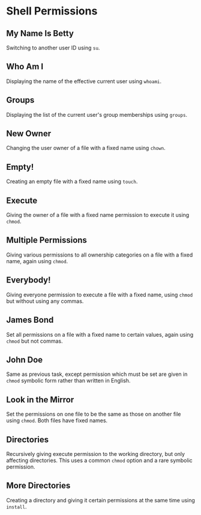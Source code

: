 # Shell Permissions

## My Name Is Betty
Switching to another user ID using `su`.

## Who Am I
Displaying the name of the effective current user using `whoami`.

## Groups
Displaying the list of the current user's group memberships using `groups`.

## New Owner
Changing the user owner of a file with a fixed name using `chown`.

## Empty!
Creating an empty file with a fixed name using `touch`.

## Execute
Giving the owner of a file with a fixed name permission to execute it using `chmod`.

## Multiple Permissions
Giving various permissions to all ownership categories on a file with a fixed name, again using `chmod`.

## Everybody!
Giving everyone permission to execute a file with a fixed name, using `chmod` but without using any commas.

## James Bond
Set all permissions on a file with a fixed name to certain values, again using `chmod` but not commas.

## John Doe
Same as previous task, except permission which must be set are given in `chmod` symbolic form rather than written in English.

## Look in the Mirror
Set the permissions on one file to be the same as those on another file using `chmod`. Both files have fixed names.

## Directories
Recursively giving execute permission to the working directory, but only affecting directories. This uses a common `chmod` option and a rare symbolic permission.

## More Directories
Creating a directory and giving it certain permissions at the same time using `install`.
